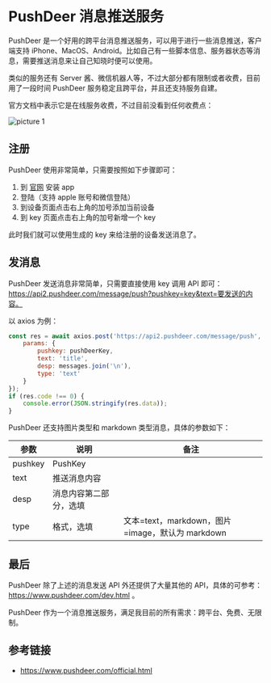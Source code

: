 # PushDeer 消息推送服务

PushDeer 是一个好用的跨平台消息推送服务，可以用于进行一些消息推送，客户端支持 iPhone、MacOS、Android。比如自己有一些脚本信息、服务器状态等消息，需要推送消息来让自己知晓时便可以使用。

类似的服务还有 Server 酱、微信机器人等，不过大部分都有限制或者收费，目前用了一段时间 PushDeer 服务稳定且跨平台，并且还支持服务自建。

官方文档中表示它是在线服务收费，不过目前没看到任何收费点：

![picture 1](https://stg.heyfe.org/images/blog-push-deer-3.png)

## 注册

PushDeer 使用非常简单，只需要按照如下步骤即可：

1. 到 [官网](https://www.pushdeer.com/official.html) 安装 app
2. 登陆（支持 apple 账号和微信登陆）
3. 到设备页面点击右上角的加号添加当前设备
4. 到 key 页面点击右上角的加号新增一个 key

此时我们就可以使用生成的 key 来给注册的设备发送消息了。

## 发消息

PushDeer 发送消息非常简单，只需要直接使用 key 调用 API 即可：https://api2.pushdeer.com/message/push?pushkey=key&text=要发送的内容。

以 axios 为例：

```js
const res = await axios.post('https://api2.pushdeer.com/message/push', null, {
    params: {
        pushkey: pushDeerKey,
        text: 'title',
        desp: messages.join('\n'),
        type: 'text'
    }
});
if (res.code !== 0) {
    console.error(JSON.stringify(res.data));
}
```

PushDeer 还支持图片类型和 markdown 类型消息，具体的参数如下：

| 参数    | 说明                   | 备注                                             |
| ------- | ---------------------- | ------------------------------------------------ |
| pushkey | PushKey                |                                                  |
| text    | 推送消息内容           |                                                  |
| desp    | 消息内容第二部分，选填 |                                                  |
| type    | 格式，选填             | 文本=text，markdown，图片=image，默认为 markdown |

## 最后

PushDeer 除了上述的消息发送 API 外还提供了大量其他的 API，具体的可参考： https://www.pushdeer.com/dev.html 。

PushDeer 作为一个消息推送服务，满足我目前的所有需求：跨平台、免费、无限制。

## 参考链接

-   https://www.pushdeer.com/official.html

